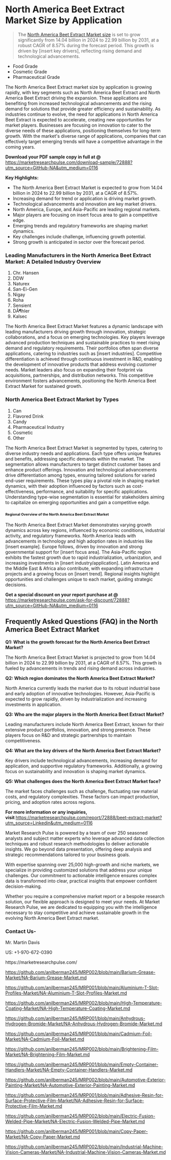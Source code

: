 <h1>North America Beet Extract Market&nbsp;Size by Application</h1><blockquote><p>The <a href="https://marketresearchpulse.com/download-sample/72888?utm_source=GitHub-NA&amp;utm_medium=0116">North America Beet Extract Market size</a> is set to grow significantly from 14.04 billion in 2024 to 22.99 billion by 2031, at a robust CAGR of 8.57% during the forecast period. This growth is driven by [insert key drivers], reflecting rising demand and technological advancements.</p></blockquote><ul><li>Food Grade<li> Cosmetic Grade<li> Pharmaceutical Grade</li></ul><p>The North America Beet Extract market size by application is growing rapidly, with key segments such as North America Beet Extract and North America Beet Extract driving the expansion. These applications are benefiting from increased technological advancements and the rising demand for solutions that provide greater efficiency and sustainability. As industries continue to evolve, the need for applications in North America Beet Extract is expected to accelerate, creating new opportunities for market players. Businesses are focusing on innovation to cater to the diverse needs of these applications, positioning themselves for long-term growth. With the market's diverse range of applications, companies that can effectively target emerging trends will have a competitive advantage in the coming years.</p><p><strong>Download your PDF sample copy in full at @ </strong><a href="https://marketresearchpulse.com/download-sample/72888?utm_source=GitHub-NA&amp;utm_medium=0116">https://marketresearchpulse.com/download-sample/72888?utm_source=GitHub-NA&amp;utm_medium=0116</a></p><p><strong>Key Highlights: </strong></p><ul><li>The North America Beet Extract Market is expected to grow from 14.04 billion in 2024 to 22.99 billion by 2031, at a CAGR of 8.57%.</li><li>Increasing demand for trend or application is driving market growth.</li><li>Technological advancements and innovation are key market drivers.</li><li>North America, Europe, and Asia-Pacific are leading regional markets.</li><li>Major players are focusing on insert focus area to gain a competitive edge.</li><li>Emerging trends and regulatory frameworks are shaping market dynamics.</li><li>Key challenges include challenge, influencing growth potential.</li><li>Strong growth is anticipated in sector over the forecast period.</li></ul><h3>Leading Manufacturers in the North America Beet Extract Market: A Detailed Industry Overview</h3><ol><li>Chr. Hansen</li><li>DDW</li><li>Naturex</li><li>San-Ei-Gen</li><li>Nigay</li><li>Roha</li><li>Sensient</li><li>DÃ¶hler</li><li>Kalsec</li></ol><div class="flex max-w-full flex-col flex-grow"><div class="min-h-8 text-message flex w-full flex-col items-end gap-2 whitespace-normal break-words [.text-message+&amp;]:mt-5" dir="auto" data-message-author-role="assistant" data-message-id="fd8432e4-4910-450d-b182-61b7bfb0a01f" data-message-model-slug="gpt-4o"><div class="flex w-full flex-col gap-1 empty:hidden first:pt-[3px]"><div class="markdown prose w-full break-words dark:prose-invert light"><p>The North America Beet Extract Market features a dynamic landscape with leading manufacturers driving growth through innovation, strategic collaborations, and a focus on emerging technologies. Key players leverage advanced production techniques and sustainable practices to meet rising demand and regulatory requirements. Their portfolios often span diverse applications, catering to industries such as [insert industries]. Competitive differentiation is achieved through continuous investment in R&amp;D, enabling the development of innovative products that address evolving customer needs. Market leaders also focus on expanding their footprint via acquisitions, partnerships, and distribution networks. This competitive environment fosters advancements, positioning the North America Beet Extract Market for sustained growth.</p></div></div></div></div><h3>North America Beet Extract Market by Types</h3><ol><li>Can<li> Flavored Drink<li> Candy<li> Pharmaceutical Industry<li> Cosmetic<li> Other</li></ol><div class="flex max-w-full flex-col flex-grow"><div class="min-h-8 text-message flex w-full flex-col items-end gap-2 whitespace-normal break-words [.text-message+&amp;]:mt-5" dir="auto" data-message-author-role="assistant" data-message-id="084470be-0bb7-4664-bddf-5156b4f41249" data-message-model-slug="gpt-4o-mini"><div class="flex w-full flex-col gap-1 empty:hidden first:pt-[3px]"><div class="markdown prose w-full break-words dark:prose-invert light"><p>The North America Beet Extract Market is segmented by types, catering to diverse industry needs and applications. Each type offers unique features and benefits, addressing specific demands within the market. The segmentation allows manufacturers to target distinct customer bases and enhance product offerings. Innovation and technological advancements drive differentiation among types, ensuring tailored solutions for varied end-user requirements. These types play a pivotal role in shaping market dynamics, with their adoption influenced by factors such as cost-effectiveness, performance, and suitability for specific applications. Understanding type-wise segmentation is essential for stakeholders aiming to capitalize on emerging opportunities and gain a competitive edge.</p></div></div></div></div><h3><span style="font-size: 11px;">Regional Overview of the North America Beet Extract Market</span></h3><div class="flex max-w-full flex-col flex-grow"><div class="min-h-8 text-message flex w-full flex-col items-end gap-2 whitespace-normal break-words [.text-message+&amp;]:mt-5" dir="auto" data-message-author-role="assistant" data-message-id="e9038762-ce64-4e30-91c9-9bd413514231" data-message-model-slug="gpt-4o-mini"><div class="flex w-full flex-col gap-1 empty:hidden first:pt-[3px]"><div class="markdown prose w-full break-words dark:prose-invert light"><p>The North America Beet Extract Market demonstrates varying growth dynamics across key regions, influenced by economic conditions, industrial activity, and regulatory frameworks. North America leads with advancements in technology and high adoption rates in industries like [insert example]. Europe follows, driven by innovation and strong governmental support for [insert focus area]. The Asia-Pacific region exhibits the fastest growth due to rapid industrialization, urbanization, and increasing investments in [insert industry/application]. Latin America and the Middle East &amp; Africa also contribute, with expanding infrastructure projects and a growing focus on [insert trend]. Regional insights highlight opportunities and challenges unique to each market, guiding strategic decisions.</p></div></div></div></div><p><strong>Get a special discount on your report purchase at @ </strong><a href="https://marketresearchpulse.com/ask-for-discount/72888?utm_source=GitHub-NA&amp;utm_medium=0116">https://marketresearchpulse.com/ask-for-discount/72888?utm_source=GitHub-NA&amp;utm_medium=0116</a></p><h2>Frequently Asked Questions (FAQ) in the North America Beet Extract Market</h2><p><strong>Q1: What is the growth forecast for the North America Beet Extract Market?</strong></p><p>The North America Beet Extract Market is projected to grow from 14.04 billion in 2024 to 22.99 billion by 2031, at a CAGR of 8.57%. This growth is fueled by advancements in trends and rising demand across industries.</p><p><strong>Q2: Which region dominates the North America Beet Extract Market?</strong></p><p>North America currently leads the market due to its robust industrial base and early adoption of innovative technologies. However, Asia-Pacific is expected to grow rapidly, driven by industrialization and increasing investments in application.</p><p><strong>Q3: Who are the major players in the North America Beet Extract Market?</strong></p><p>Leading manufacturers include North America Beet Extract, known for their extensive product portfolios, innovation, and strong presence. These players focus on R&amp;D and strategic partnerships to maintain competitiveness.</p><p><strong>Q4: What are the key drivers of the North America Beet Extract Market?</strong></p><p>Key drivers include technological advancements, increasing demand for application, and supportive regulatory frameworks. Additionally, a growing focus on sustainability and innovation is shaping market dynamics.</p><p><strong>Q5: What challenges does the North America Beet Extract Market face?</strong></p><p>The market faces challenges such as challenge, fluctuating raw material costs, and regulatory complexities. These factors can impact production, pricing, and adoption rates across regions.</p><p><strong>For more information or any inquiries, visit&nbsp;</strong><a href="https://marketresearchpulse.com/report/72888/beet-extract-market?utm_source=Linkedin&utm_medium=0116">https://marketresearchpulse.com/report/72888/beet-extract-market?utm_source=Linkedin&utm_medium=0116</a></p><p>Market Research Pulse is powered by a team of over 250 seasoned analysts and subject matter experts who leverage advanced data collection techniques and robust research methodologies to deliver actionable insights. We go beyond data presentation, offering deep analysis and strategic recommendations tailored to your business goals.</p><p>With expertise spanning over 25,000 high-growth and niche markets, we specialize in providing customized solutions that address your unique challenges. Our commitment to actionable intelligence ensures complex data is transformed into clear, practical insights that empower confident decision-making.</p><p>Whether you require a comprehensive market report or a bespoke research solution, our flexible approach is designed to meet your needs. At Market Research Pulse, we are dedicated to equipping you with the intelligence necessary to stay competitive and achieve sustainable growth in the evolving North America Beet Extract market.</p><h3><strong>Contact Us-</strong></h3><p>Mr. Martin Davis</p><p>US: +1-970-672-0390</p><p>https://marketresearchpulse.com/</p><p><a href="https://github.com/anilberman245/MRP002/blob/main/Barium-Grease-Market/NA-Barium-Grease-Market.md">https://github.com/anilberman245/MRP002/blob/main/Barium-Grease-Market/NA-Barium-Grease-Market.md</a></p><p><a href="https://github.com/anilberman245/MRP001/blob/main/Aluminium-T-Slot-Profiles-Market/NA-Aluminium-T-Slot-Profiles-Market.md">https://github.com/anilberman245/MRP001/blob/main/Aluminium-T-Slot-Profiles-Market/NA-Aluminium-T-Slot-Profiles-Market.md</a></p><p><a href="https://github.com/anilberman245/MRP002/blob/main/High-Temperature-Coating-Market/NA-High-Temperature-Coating-Market.md">https://github.com/anilberman245/MRP002/blob/main/High-Temperature-Coating-Market/NA-High-Temperature-Coating-Market.md</a></p><p><a href="https://github.com/anilberman245/MRP001/blob/main/Anhydrous-Hydrogen-Bromide-Market/NA-Anhydrous-Hydrogen-Bromide-Market.md">https://github.com/anilberman245/MRP001/blob/main/Anhydrous-Hydrogen-Bromide-Market/NA-Anhydrous-Hydrogen-Bromide-Market.md</a></p><p><a href="https://github.com/anilberman245/MRP001/blob/main/Cadmium-Foil-Market/NA-Cadmium-Foil-Market.md">https://github.com/anilberman245/MRP001/blob/main/Cadmium-Foil-Market/NA-Cadmium-Foil-Market.md</a></p><p><a href="https://github.com/anilberman245/MRP002/blob/main/Brightening-Film-Market/NA-Brightening-Film-Market.md">https://github.com/anilberman245/MRP002/blob/main/Brightening-Film-Market/NA-Brightening-Film-Market.md</a></p><p><a href="https://github.com/anilberman245/MRP001/blob/main/Empty-Container-Handlers-Market/NA-Empty-Container-Handlers-Market.md">https://github.com/anilberman245/MRP001/blob/main/Empty-Container-Handlers-Market/NA-Empty-Container-Handlers-Market.md</a></p><p><a href="https://github.com/anilberman245/MRP002/blob/main/Automotive-Exterior-Painting-Market/NA-Automotive-Exterior-Painting-Market.md">https://github.com/anilberman245/MRP002/blob/main/Automotive-Exterior-Painting-Market/NA-Automotive-Exterior-Painting-Market.md</a></p><p><a href="https://github.com/anilberman245/MRP001/blob/main/Adhesive-Resin-for-Surface-Protective-Film-Market/NA-Adhesive-Resin-for-Surface-Protective-Film-Market.md">https://github.com/anilberman245/MRP001/blob/main/Adhesive-Resin-for-Surface-Protective-Film-Market/NA-Adhesive-Resin-for-Surface-Protective-Film-Market.md</a></p><p><a href="https://github.com/anilberman245/MRP002/blob/main/Electric-Fusion-Welded-Pipe-Market/NA-Electric-Fusion-Welded-Pipe-Market.md">https://github.com/anilberman245/MRP002/blob/main/Electric-Fusion-Welded-Pipe-Market/NA-Electric-Fusion-Welded-Pipe-Market.md</a></p><p><a href="https://github.com/anilberman245/MRP001/blob/main/Copy-Paper-Market/NA-Copy-Paper-Market.md">https://github.com/anilberman245/MRP001/blob/main/Copy-Paper-Market/NA-Copy-Paper-Market.md</a></p><p><a href="https://github.com/anilberman245/MRP002/blob/main/Industrial-Machine-Vision-Cameras-Market/NA-Industrial-Machine-Vision-Cameras-Market.md">https://github.com/anilberman245/MRP002/blob/main/Industrial-Machine-Vision-Cameras-Market/NA-Industrial-Machine-Vision-Cameras-Market.md</a></p>
